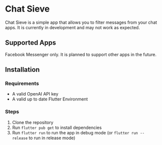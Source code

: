# Chat Sieve

Chat Sieve is a simple app that allows you to filter messages from your chat apps. It is currently in development and may not work as expected.

## Supported Apps

Facebook Messenger only.
It is planned to support other apps in the future.

## Installation

### Requirements

- A valid OpenAI API key
- A valid up to date Flutter Environment

### Steps

1. Clone the repository
2. Run `flutter pub get` to install dependencies
3. Run `flutter run` to run the app in debug mode (or `flutter run --release` to run in release mode)




